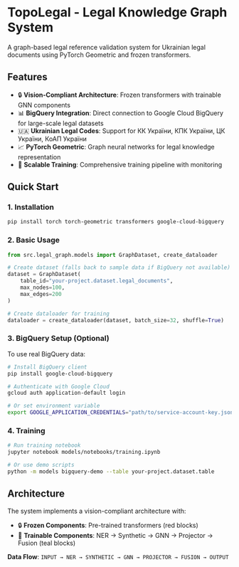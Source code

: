 # TopoLegal - Legal Knowledge Graph System

A graph-based legal reference validation system for Ukrainian legal documents using PyTorch Geometric and frozen transformers.

## Features

- 🔒 **Vision-Compliant Architecture**: Frozen transformers with trainable GNN components
- 📊 **BigQuery Integration**: Direct connection to Google Cloud BigQuery for large-scale legal datasets
- 🇺🇦 **Ukrainian Legal Codes**: Support for КК України, КПК України, ЦК України, КоАП України
- 📈 **PyTorch Geometric**: Graph neural networks for legal knowledge representation
- 🚀 **Scalable Training**: Comprehensive training pipeline with monitoring

## Quick Start

### 1. Installation
```bash
pip install torch torch-geometric transformers google-cloud-bigquery
```

### 2. Basic Usage

```python
from src.legal_graph.models import GraphDataset, create_dataloader

# Create dataset (falls back to sample data if BigQuery not available)
dataset = GraphDataset(
    table_id="your-project.dataset.legal_documents",
    max_nodes=100,
    max_edges=200
)

# Create dataloader for training
dataloader = create_dataloader(dataset, batch_size=32, shuffle=True)
```

### 3. BigQuery Setup (Optional)
To use real BigQuery data:

```bash
# Install BigQuery client
pip install google-cloud-bigquery

# Authenticate with Google Cloud
gcloud auth application-default login

# Or set environment variable
export GOOGLE_APPLICATION_CREDENTIALS="path/to/service-account-key.json"
```

### 4. Training
```bash
# Run training notebook
jupyter notebook models/notebooks/training.ipynb

# Or use demo scripts
python -m models bigquery-demo --table your-project.dataset.table
```

## Architecture

The system implements a vision-compliant architecture with:
- 🔒 **Frozen Components**: Pre-trained transformers (red blocks)
- 🔄 **Trainable Components**: NER → Synthetic → GNN → Projector → Fusion (teal blocks)

**Data Flow**: `INPUT → NER → SYNTHETIC → GNN → PROJECTOR → FUSION → OUTPUT`



